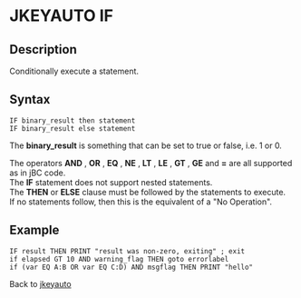 # JKEYAUTO IF

<PageHeader />

## Description

Conditionally execute a statement.

## Syntax

```
IF binary_result then statement
IF binary_result else statement
```

The **binary_result** is something that can be set to true or false, i.e. 1 or 0. 

The operators **AND** , **OR** , **EQ** , **NE** , **LT** , **LE** , **GT** , **GE** and **=** are all supported as in jBC code.  
The **IF** statement does not support nested statements.  
The **THEN** or **ELSE** clause must be followed by the statements to execute.  
If no statements follow, then this is the equivalent of a "No Operation".  

## Example

```
IF result THEN PRINT "result was non-zero, exiting" ; exit
if elapsed GT 10 AND warning_flag THEN goto errorlabel
if (var EQ A:B OR var EQ C:D) AND msgflag THEN PRINT "hello"
```

Back to [jkeyauto](./../jkeyauto/README.md)

<PageFooter />
